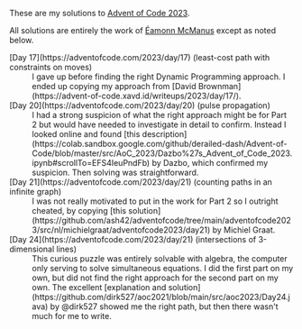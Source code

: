 These are my solutions to [Advent of Code 2023](https://adventofcode.com/2023).

All solutions are entirely the work of [Éamonn McManus](https://github.com/eamonnmcmanus) except as noted below.

<dl>
<dt>[Day 17](https://adventofcode.com/2023/day/17) (least-cost path with constraints on moves)</dt>
<dd>I gave up before finding the right Dynamic Programming approach.
I ended up copying my approach from [David Brownman](https://advent-of-code.xavd.id/writeups/2023/day/17/).</dd>

<dt>[Day 20](https://adventofcode.com/2023/day/20) (pulse propagation)</dt>
<dd>I had a strong suspicion of what the right approach might be for Part 2 but would have needed to investigate in detail
to confirm. Instead I looked online and found [this description](https://colab.sandbox.google.com/github/derailed-dash/Advent-of-Code/blob/master/src/AoC_2023/Dazbo%27s_Advent_of_Code_2023.ipynb#scrollTo=EFS4IeuPndFb)
by Dazbo, which confirmed my suspicion. Then solving was straightforward.</dd>

<dt>[Day 21](https://adventofcode.com/2023/day/21) (counting paths in an infinite graph)</dt>
<dd>I was not really motivated to put in the work for Part 2 so I outright cheated, by copying
[this solution](https://github.com/ash42/adventofcode/tree/main/adventofcode2023/src/nl/michielgraat/adventofcode2023/day21)
by Michiel Graat.</dd>

<dt>[Day 24](https://adventofcode.com/2023/day/21) (intersections of 3-dimensional lines)</dt>
<dd>This curious puzzle was entirely solvable with algebra, the computer only serving to solve simultaneous equations.
I did the first part on my own, but did not find the right approach for the second part on my own.
The excellent [explanation and solution](https://github.com/dirk527/aoc2021/blob/main/src/aoc2023/Day24.java)
by @dirk527 showed me the right path, but then there wasn't much for me to write.</dd>
</dl>
